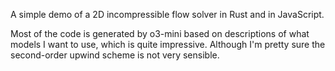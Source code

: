 A simple demo of a 2D incompressible flow solver in Rust and in JavaScript.

Most of the code is generated by o3-mini based on descriptions of what models I want to use, which is quite impressive. Although I'm pretty sure the second-order upwind scheme is not very sensible.
